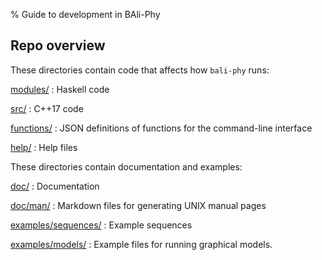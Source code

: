 % Guide to development in BAli-Phy

## Repo overview

These directories contain code that affects how `bali-phy` runs:

[modules/](https://github.com/bredelings/BAli-Phy/blob/master/modules)
: Haskell code

[src/](https://github.com/bredelings/BAli-Phy/blob/master/src)
: C++17 code

[functions/](https://github.com/bredelings/BAli-Phy/blob/master/functions)
: JSON definitions of functions for the command-line interface

[help/](https://github.com/bredelings/BAli-Phy/blob/master/help)
: Help files

These directories contain documentation and examples:

[doc/](https://github.com/bredelings/BAli-Phy/blob/master/doc/)
: Documentation

[doc/man/](https://github.com/bredelings/BAli-Phy/blob/master/doc/man/)
: Markdown files for generating UNIX manual pages

[examples/sequences/](https://github.com/bredelings/BAli-Phy/blob/master/examples/sequences/)
: Example sequences

[examples/models/](https://github.com/bredelings/BAli-Phy/blob/master/examples/models/)
: Example files for running graphical models.

